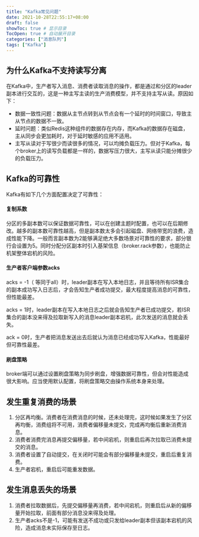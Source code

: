 ```yaml
---
title: "Kafka常见问题"
date: 2021-10-28T22:55:17+08:00
draft: false
showToc: true # 显示目录
TocOpen: true # 自动展开目录
categories: ["消息队列"]
tags: ["Kafka"]
---
```


## 为什么Kafka不支持读写分离

在Kafka中，生产者写入消息、消费者读取消息的操作，都是通过和分区的leader副本进行交互的，这是一种主写主读的生产消费模型，并不支持主写从读。原因如下：

- 数据一致性问题：数据从主节点转到从节点会有一个延时的时间窗口，导致主从节点的数据不一致。
- 延时问题：类似Redis这种组件的数据存在内存，而Kafka的数据存在磁盘，主从同步会更加耗时，对于延时敏感的应用不适用。
- 主写从读对于写很少而读很多的情况，可以均摊负载压力。但对于Kafka，每个broker上的读写负载都是一样的，数据写压力很大，主写从读只能分摊很少的负载压力。



## Kafka的可靠性

Kafka有如下几个方面配置决定了可靠性：

#### 复制系数

分区的多副本数可以保证数据可靠性，可以在创建主题时配置，也可以在后期修改。越多的副本数可靠性越高，但是副本数太多会引起磁盘、网络带宽的浪费，造成性能下降。一般而言副本数为2能够满足绝大多数场景对可靠性的要求，部分银行会设置为5。同时分配分区副本时引入基架信息（broker.rack参数），也能防止机架整体宕机的风险。

#### 生产者客户端参数acks

acks = -1（ 等同于all）时，leader副本在写入本地日志，并且等待所有ISR集合的副本成功写入日志后，才会告知生产者成功提交，最大程度提高消息的可靠性，但性能最差。

acks = 1时，leader副本在写入本地日志之后就会告知生产者已成功提交，若ISR集合的副本没来得及拉取新写入的消息leader副本宕机，此次发送的消息就会丢失。

ack = 0时，生产者把消息发送出去后就认为消息已经成功写入Kafka，性能最好但可靠性最差。

#### 刷盘策略

broker端可以通过设置刷盘策略为同步刷盘，增强数据可靠性，但会对性能造成很大影响。应当使用默认配置，将刷盘策略交由操作系统本身来处理。



## 发生重复消费的场景

1. 分区再均衡。消费者在消费消息的时候，还未处理完，这时候如果发生了分区再均衡，消费组将不可用，消费者偏移量未提交，完成再均衡后重新消费消息。
2. 消费者消费完消息再提交偏移量，若中间宕机，则重启后再次拉取已消费未提交的消息。
3. 消费者设置了自动提交，在关闭时可能会有部分偏移量未提交，重启后重复消费。
4. 生产者宕机，重启后可能重发数据。



## 发生消息丢失的场景

1. 消费者拉取数据后，先提交偏移量再消费，若中间宕机，则重启后从新的偏移量开始拉取，前面有部分消息没来得及处理。
2. 生产者acks不是-1，可能有发送不成功或只发给leader副本但该副本宕机的风险，造成消息未实际保存至日志。

